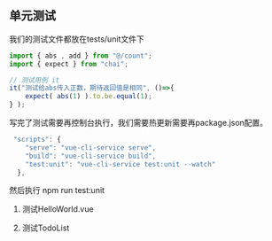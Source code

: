 ## 单元测试

我们的测试文件都放在tests/unit文件下

```js
import { abs , add } from "@/count";
import { expect } from "chai";

// 测试用例 it
it("测试给abs传入正数，期待返回值是相同", ()=>{
    expect( abs(1) ).to.be.equal(1);
} );
```

写完了测试需要再控制台执行，我们需要热更新需要再package.json配置。
```js
 "scripts": {
    "serve": "vue-cli-service serve",
    "build": "vue-cli-service build",
    "test:unit": "vue-cli-service test:unit --watch"
  },
```
然后执行 npm run test:unit

1. 测试HelloWorld.vue

2. 测试TodoList